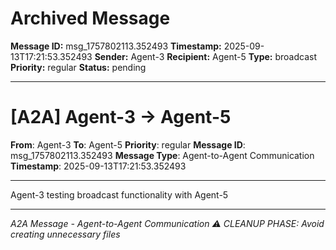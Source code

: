 # Archived Message

**Message ID:** msg_1757802113.352493
**Timestamp:** 2025-09-13T17:21:53.352493
**Sender:** Agent-3
**Recipient:** Agent-5
**Type:** broadcast
**Priority:** regular
**Status:** pending

---

# [A2A] Agent-3 → Agent-5

**From**: Agent-3
**To**: Agent-5
**Priority**: regular
**Message ID**: msg_1757802113.352493
**Message Type**: Agent-to-Agent Communication
**Timestamp**: 2025-09-13T17:21:53.352493

---

Agent-3 testing broadcast functionality with Agent-5

---

*A2A Message - Agent-to-Agent Communication*
*⚠️ CLEANUP PHASE: Avoid creating unnecessary files*

